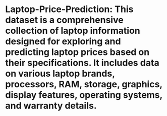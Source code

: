# Laptop-Price-Prediction: This dataset is a comprehensive collection of laptop information designed for exploring and predicting laptop prices based on their specifications. It includes data on various laptop brands, processors, RAM, storage, graphics, display features, operating systems, and warranty details.
